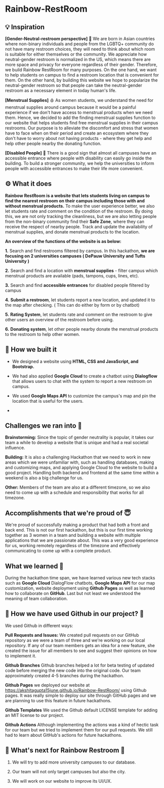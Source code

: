 # Rainbow-RestRoom

## 💡 Inspiration

**[Gender-Neutral-restroom perspective]** 🚽 We are born in Asian countries where non-binary individuals and people from the LGBTQ+ community do not have many restroom choices, they will need to think about which room is suitable for either themselves or the community. We appreciate how neutral-gender restroom is normalized in the US, which means there are more space and privacy for everyone regardless of their gender. Therefore, we build Rainbow RestRoom for many purposes. On the one hand, we want to help students on campus to find a restroom location that is convenient for them. On the other hand, by building this website we hope to popularize the neutral-gender restroom so that people can take the neutral-gender restroom as a necessary element in today human's life. 

**[Menstrual Supplies]** 🩸 As women students, we understand the need for menstrual supplies around campus because it would be a painful experience if we don't have access to menstrual products when we need them. Hence, we decided to add the finding menstrual supplies function to our website that helps students find free menstrual supplies in their campus restrooms. Our purpose is to alleviate the discomfort and stress that women have to face when on their period and create an ecosystem where they don't have to worry about not having products - where they get help and help other people nearby the donating function. 

**[Disabled People]** 🦽 There is a good sign that almost all campuses have an accessible entrance where people with disability can easily go inside the building. To build a stronger community, we help the universities to inform people with accessible entrances to make their life more convenient. 

## ⚙️ What it does 

**Rainbow RestRoom is a website that lets students living on campus to find the nearest restroom on their campus including those with and without menstrual products.** To make the user experience better, we also let students rate and comment on the condition of the restroom. By doing this, we are not only tracking the cleanliness, but we are also letting people from the non-binary community find their **Safe Zone**, where they can receive the respect of nearby people. Track and update the availability of menstrual supplies, and donate menstrual products to the location. 

**An overview of the functions of the website is as below:**

 **1.** Search and find restrooms filtered by campus. In this hackathon, **we are focusing on 2 universities campuses ( DePauw University and Tufts University )**

 **2.** Search and find a location with **menstrual supplies** - filter campus which menstrual products are available (pads, tampons, cups, lines, etc).

**3.** Search and find **accessible entrances** for disabled people filtered by campus 

**4.** **Submit a restroom**, let students report a new location, and updated it to the map after checking. ( This can do either by form or by chatbot) 

**5.** **Rating System**, let students rate and comment on the restroom to give other users an overview of the restroom before using. 

**6.** **Donating system**, let other people nearby donate the menstrual products to the restroom to help other women. 


## 🔧 How we built it

- We designed a website using **HTML, CSS and JavaScript, and Bootstrap.** 

- We had also applied **Google Cloud** to create a chatbot using **Dialogflow** that allows users to chat with the system to report a new restroom on campus. 

- We used **Google Maps API** to customize the campus's map and pin the location that is useful for the users. 
- 

## Challenges we ran into 🙁

**Brainstorming:** Since the topic of gender neutrality is popular, it takes our team a while to develop a website that is unique and had a real societal influence. 

**Building:**  It is also a challenging Hackathon that we need to work in new areas which we were unfamiliar with, such as handling databases, making and customizing maps, and applying Google Cloud to the website to build a good project. Handling both backend and frontend at the same time within a weekend is also a big challenge for us. 

**Other:** Members of the team are also at a different timezone, so we also need to come up with a schedule and responsibility that works for all timezone. 

## Accomplishments that we're proud of 😇

We're proud of successfully making a product that had both a front and back end. This is not our first hackathon, but this is our first time working together as 3 women in a team and building a website with multiple applications that we are passionate about. This was a very good experience for us, working remotely regardless of the timezone and effectively communicating to come up with a complete product. 


## What we learned 🤔

During the hackathon time span, we have learned various new tech stacks such as **Google Cloud** DialogFlow chatbots, **Google Maps API** for our map customization, website deployment using **Github Pages** as well as learned how to collaborate on **GitHub**. Last but not least we understood the meaning of team collaboration.


## 🚀 How we have used **Github** in our project? 🚀

We used Github in different ways:

**Pull Requests and Issues:** We created pull requests on our GitHub repository as we were a team of three and we're working on our local repository. If any of our team members gets an idea for a new feature, she created the issue for all members to see and suggest their opinions on how to implement it.

**Github Branches** Github branches helped a lot for beta testing of updated code before merging the new code into the original code. Our team approximately created 4-5 branches during the hackathon.

**Github Pages** we deployed our website at https://akshitagupta15june.github.io/Rainbow-RestRoom/ using Github pages. It was really simple to deploy our site through GitHub pages and we are planning to use this feature in future hackathons.

**Github Templates** We used the Github default LICENSE template for adding an MIT license to our project.

**Github Actions** Although implementing the actions was a kind of hectic task for our team but we tried to implement them for our pull requests. We still had to learn about GitHub's actions for future hackathons.


## 📲 What's next for Rainbow Restroom 📲

1) We will try to add more university campuses to our database.

2) Our team will not only target campuses but also the city.

3) We will work on our website to improve its UI/UX.

